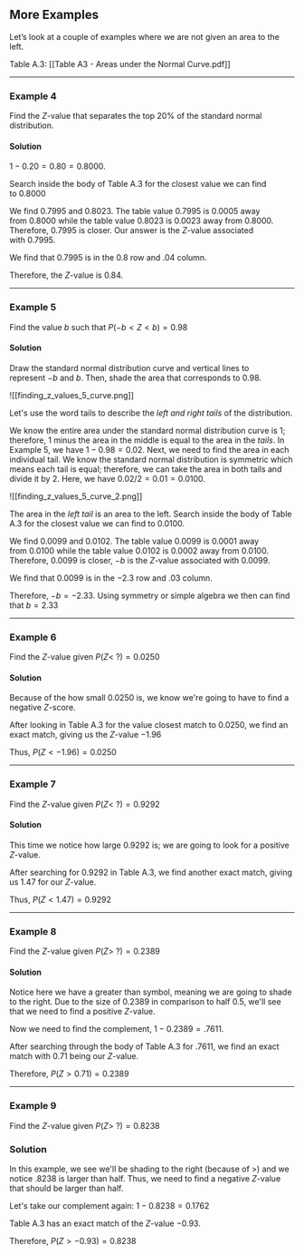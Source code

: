 ## More Examples

Let’s look at a couple of examples where we are not given an area to the left.

Table A.3: [[Table A3 - Areas under the Normal Curve.pdf]]

- - -
### Example 4

Find the $Z$-value that separates the top 20% of the standard normal distribution.

#### Solution

$1-0.20=0.80=0.8000$.

Search inside the body of Table A.3 for the closest value we can find to $0.8000$

We find $0.7995$ and $0.8023$. The table value $0.7995$ is $0.0005$ away from $0.8000$ while the table value $0.8023$ is $0.0023$ away from $0.8000$. Therefore, $0.7995$ is closer. Our answer is the $Z$-value associated with $0.7995$.

We find that $0.7995$ is in the $0.8$ row and $.04$ column.

Therefore, the $Z$-value is $0.84$.

- - -
### Example 5

Find the value $b$ such that $P(-b<Z<b)=0.98$

#### Solution

Draw the standard normal distribution curve and vertical lines to represent $-b$ and $b$. Then, shade the area that corresponds to $0.98$.

![[finding_z_values_5_curve.png]]

Let's use the word tails to describe the _left and right tails_ of the distribution.

We know the entire area under the standard normal distribution curve is 1; therefore, 1 minus the area in the middle is equal to the area in the _tails_. In Example 5, we have $1-0.98=0.02$. Next, we need to find the area in each individual tail. We know the standard normal distribution is symmetric which means each tail is equal; therefore, we can take the area in both tails and divide it by 2. Here, we have $0.02/2=0.01=0.0100$.

![[finding_z_values_5_curve_2.png]]

The area in the _left tail_ is an area to the left. Search inside the body of Table A.3 for the closest value we can find to $0.0100$.

We find $0.0099$ and $0.0102$. The table value $0.0099$ is $0.0001$ away from $0.0100$ while the table value $0.0102$ is $0.0002$ away from $0.0100$. Therefore, $0.0099$ is closer, $-b$ is the $Z$-value associated with $0.0099$.

We find that $0.0099$ is in the $−2.3$ row and $.03$ column.

Therefore, $−b=−2.33$. Using symmetry or simple algebra we then can find that $b=2.33$

- - -

### Example 6

Find the $Z$-value given $P(Z<~?)=0.0250$

#### Solution

Because of the how small $0.0250$ is, we know we're going to have to find a negative $Z$-score.

After looking in Table A.3 for the value closest match to $0.0250$, we find an exact match, giving us the $Z$-value $-1.96$

Thus, $P(Z<-1.96)=0.0250$

- - -
### Example 7

Find the $Z$-value given $P(Z<~?)=0.9292$

#### Solution

This time we notice how large $0.9292$ is; we are going to look for a positive $Z$-value.

After searching for $0.9292$ in Table A.3, we find another exact match, giving us $1.47$ for our $Z$-value.

Thus, $P(Z<1.47)=0.9292$

- - -
### Example 8
Find the $Z$-value given $P(Z>~?)=0.2389$

#### Solution
Notice here we have a greater than symbol, meaning we are going to shade to the right. Due to the size of $0.2389$ in comparison to half $0.5$, we'll see that we need to find a positive $Z$-value.

Now we need to find the complement, $1-0.2389 = .7611$.

After searching through the body of Table A.3 for $.7611$, we find an exact match with $0.71$ being our $Z$-value.

Therefore, $P(Z>0.71)=0.2389$

- - -
### Example 9
Find the $Z$-value given $P(Z>~?)=0.8238$

### Solution
In this example, we see we'll be shading to the right (because of $>$) and we notice $.8238$ is larger than half. Thus, we need to find a negative $Z$-value that should be larger than half.

Let's take our complement again: $1-0.8238=0.1762$

Table A.3 has an exact match of the $Z$-value $-0.93$.

Therefore, $P(Z>-0.93)=0.8238$